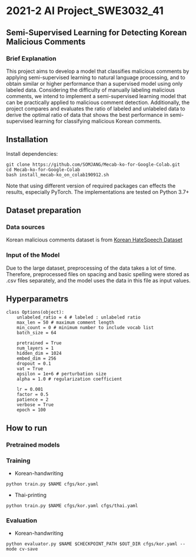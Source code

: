 # 2021-2 AI Project_SWE3032_41
## Semi-Supervised Learning for  Detecting Korean Malicious Comments 

### Brief Explanation


This project aims to develop a model that classifies malicious comments by applying semi-supervised learning to natural language processing, and to obtain similar or higher performance than a supervised model using only labeled data. Considering the difficulty of manually labeling malicious comments, we intend to implement a semi-supervised learning model that can be practically applied to malicious comment detection. Additionally, the project compares and evaluates the ratio of labeled and unlabeled data to derive the optimal ratio of data that shows the best performance in semi-supervised learning for classifying malicious Korean comments.


## Installation

Install dependencies:

```
git clone https://github.com/SOMJANG/Mecab-ko-for-Google-Colab.git
cd Mecab-ko-for-Google-Colab
bash install_mecab-ko_on_colab190912.sh
```

Note that using different version of required packages can effects the results, especially PyTorch. The implementations are tested on Python 3.7+

## Dataset preparation

### Data sources

Korean malicious comments dataset is from [Korean HateSpeech Dataset](https://github.com/kocohub/korean-hate-speech.git)

### Input of the Model

Due to the large dataset, preprocessing of the data takes a lot of time. Therefore, preprocessed files on spacing and basic spelling were stored as .csv files separately, and the model uses the data in this file as input values.


## Hyperparametrs


```
class Options(object):
    unlabeled_ratio = 4 # labeled : unlabeled ratio
    max_len = 50 # maximum comment length
    min_count = 0 # minimum number to include vocab list
    batch_size = 64
    
    pretrained = True
    num_layers = 1
    hidden_dim = 1024
    embed_dim = 256
    dropout = 0.1
    vat = True
    epsilon = 1e+6 # perturbation size
    alpha = 1.0 # regularization coefficient
    
    lr = 0.001
    factor = 0.5
    patience = 2
    verbose = True
    epoch = 100
```


## How to run

### Pretrained models


### Training

- Korean-handwriting

```
python train.py $NAME cfgs/kor.yaml
```

- Thai-printing

```
python train.py $NAME cfgs/kor.yaml cfgs/thai.yaml
```


### Evaluation

- Korean-handwriting

```
python evaluator.py $NAME $CHECKPOINT_PATH $OUT_DIR cfgs/kor.yaml --mode cv-save
```
